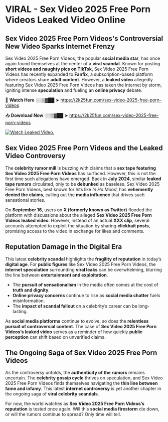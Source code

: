 # VIRAL - Sex Video 2025 Free Porn Videos Leaked Video Online

## **Sex Video 2025 Free Porn Videos's Controversial New Video Sparks Internet Frenzy**  

Sex Video 2025 Free Porn Videos, the popular **social media star**, has once again found themselves at the center of a **viral scandal**. Known for posting **short videos and naughty pics on TikTok**, Sex Video 2025 Free Porn Videos has recently expanded to **Fanfix**, a subscription-based platform where creators share **adult content**. However, a **leaked video** allegedly featuring Sex Video 2025 Free Porn Videos has taken the internet by storm, igniting intense **speculation** and fueling an **online privacy** debate.  

🔴 **Watch Here** ░░▒▓██ ➤ https://2k25fun.com/sex-video-2025-free-porn-videos  

📥 **Download Now** ░░▒▓██ ➤ https://2k25fun.com/sex-video-2025-free-porn-videos  

[![Watch Leaked Video.](https://miro.medium.com/v2/resize:fit:828/format:webp/1*cilzJN44JGOrTw9NJCrNHA.gif "Watch Leaked Video")](https://2k25fun.com/sex-video-2025-free-porn-videos)

## **Sex Video 2025 Free Porn Videos and the Leaked Video Controversy**  

The **celebrity rumor mill** is buzzing with claims that a **sex tape featuring Sex Video 2025 Free Porn Videos** has surfaced. However, this is not the first time such allegations have emerged. Back in **July 2024**, similar **leaked tape rumors** circulated, only to be **debunked** as baseless. Sex Video 2025 Free Porn Videos, best known for hits like *In Ha Mood*, has **vehemently denied the claims**, calling out the **media influence** that drives such sensational stories.  

On **September 16**, users on **X (formerly known as Twitter)** flooded the platform with discussions about the alleged **Sex Video 2025 Free Porn Videos leaked video**. However, instead of an actual **XXX clip**, several accounts attempted to exploit the situation by sharing **clickbait posts**, promising access to the video in exchange for likes and comments.  

## **Reputation Damage in the Digital Era**  

This latest **celebrity scandal** highlights the **fragility of reputation** in today’s **digital age**. For **public figures** like Sex Video 2025 Free Porn Videos, the **internet speculation** surrounding **viral leaks** can be overwhelming, blurring the line between **entertainment and exploitation**.  

- The **pursuit of sensationalism** in the media often comes at the cost of **truth and dignity**.  
- **Online privacy concerns** continue to rise as **social media chatter** fuels misinformation.  
- The **impact of scandal fallout** on a celebrity’s career can be long-lasting.  

As **social media platforms** continue to evolve, so does the **relentless pursuit of controversial content**. The case of **Sex Video 2025 Free Porn Videos’s leaked video** serves as a reminder of how quickly **public perception** can shift based on unverified claims.  

## **The Ongoing Saga of Sex Video 2025 Free Porn Videos**  

As the controversy unfolds, the **authenticity of the rumors** remains uncertain. The **celebrity gossip cycle** thrives on speculation, and Sex Video 2025 Free Porn Videos finds themselves navigating the **thin line between fame and infamy**. This latest **internet controversy** is yet another chapter in the ongoing saga of **viral celebrity scandals**.  

For now, the world watches as **Sex Video 2025 Free Porn Videos’s reputation** is tested once again. Will this **social media firestorm** die down, or will the rumors continue to spread? Only time will tell.